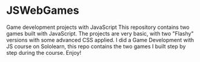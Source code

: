# JSWebGames
Game development projects with JavaScript  This repository contains two games built with JavaScript. The projects are very basic, with two "Flashy" versions with some advanced CSS applied.
I did a Game Development with JS course on Sololearn, this repo contains the two games I built step by step during the course. Enjoy! 
